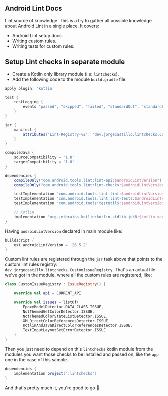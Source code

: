 ## Android Lint Docs

Lint source of knowledge. This is a try to gather all possible knowledge about Android Lint in a single place. It covers:

* Android Lint setup docs.
* Writing custom rules.
* Writing tests for custom rules.

## Setup Lint checks in separate module

* Create a Kotlin only library module (i.e: `lintchecks`).
* Add the following code to the module `build.gradle` file:

```groovy
apply plugin: 'kotlin'

test {
    testLogging {
        events "passed", "skipped", "failed", "standardOut", "standardError"
    }
}

jar {
    manifest {
        attributes("Lint-Registry-v2": "dev.jorgecastillo.lintchecks.CustomIssueRegistry")
    }
}

compileJava {
    sourceCompatibility = '1.8'
    targetCompatibility = '1.8'
}

dependencies {
    compileOnly("com.android.tools.lint:lint-api:$androidLintVersion")
    compileOnly("com.android.tools.lint:lint-checks:$androidLintVersion")

    testImplementation "com.android.tools.lint:lint:$androidLintVersion"
    testImplementation "com.android.tools.lint:lint-tests:$androidLintVersion"
    testImplementation "com.android.tools:testutils:$androidLintVersion"

    // Kotlin
    implementation "org.jetbrains.kotlin:kotlin-stdlib-jdk8:$kotlin_version"
}
```

Having `androidLintVersion` declared in main module like:
```groovy
buildscript {
    ext.androidLintVersion = '26.5.2'
}
```

Custom lint rules are registered through the `jar` task above that points to the custom lint rules registry: `dev.jorgecastillo.lintchecks.CustomIssueRegistry`. That's an actual file we've got in the module, where all the custom rules are registered, like:

```kotlin
class CustomIssueRegistry : IssueRegistry() {

    override val api = CURRENT_API

    override val issues = listOf(
        EpoxyModelDetector.DATA_CLASS_ISSUE,
        NotThemedGetColorDetector.ISSUE,
        NotThemedColorStateListDetector.ISSUE,
        XMLDirectColorReferencesDetector.ISSUE,
        KotlinAndJavaDirectColorReferencesDetector.ISSUE,
        TextInputLayoutSetErrorDetector.ISSUE
    )
}
```

Then you just need to depend on this `lintchecks` kotlin module from the modules you want those checks to be installed and passed on, like the `app` one in the case of this sample.

```groovy
dependencies {
    implementation project(":lintchecks")
}
```

And that's pretty much it, you're good to go 🎉